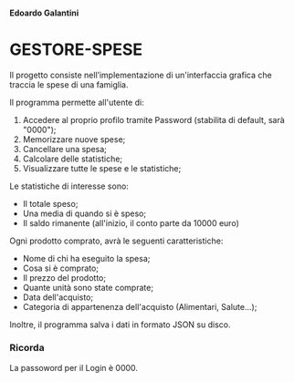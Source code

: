 ####   Edoardo Galantini

# GESTORE-SPESE

Il progetto consiste nell’implementazione di un'interfaccia grafica che traccia le spese di una famiglia.

Il programma permette all'utente di:
1.	Accedere al proprio profilo tramite Password (stabilita di default, sarà "0000");
2.	Memorizzare nuove spese;
3.	Cancellare una spesa;
4.	Calcolare delle statistiche;
5.	Visualizzare tutte le spese e le statistiche;

Le statistiche di interesse sono:
*	Il totale speso;
*	Una media di quando si è speso;
*	Il saldo rimanente (all'inizio, il conto parte da 10000 euro)

Ogni prodotto comprato, avrà le seguenti caratteristiche:
*	Nome di chi ha eseguito la spesa;
*	Cosa si è comprato;
*	Il prezzo del prodotto;
*	Quante unità sono state comprate;
*	Data dell'acquisto;
*	Categoria di appartenenza dell'acquisto (Alimentari, Salute...);

Inoltre, il programma salva i dati in formato JSON su disco.

### Ricorda<br>
La passoword per il Login è 0000.
